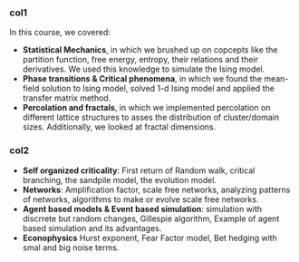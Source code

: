 
### col1
In this course, we covered:
* **Statistical Mechanics**, in which we brushed up on copcepts like the partition function, free energy, entropy, their relations and their derivatives. We used this knowledge to simulate the Ising model.
* **Phase transitions & Critical phenomena**, in which we found the mean-field solution to Ising model, solved 1-d Ising model and applied the transfer matrix method.
* **Percolation and fractals**, in which we implemented percolation on different lattice structures to asses the distribution of cluster/domain sizes. Additionally, we looked at fractal dimensions.

### col2
* **Self organized criticality**: First return of Random walk, critical branching, the sandpile model, the evolution model.
* **Networks**: Amplification factor, scale free networks, analyzing patterns of networks, algorithms to make or evolve scale free networks.
* **Agent based models & Event based simulation**: simulation with discrrete but random changes, Gillespie algorithm, Example of agent based simulation and its advantages.
* **Econophysics** Hurst exponent, Fear Factor model, Bet hedging with smal and big noise terms.